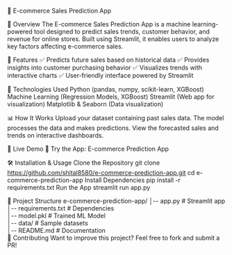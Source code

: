 🛒 E-commerce Sales Prediction App

📌 Overview
The E-commerce Sales Prediction App is a machine learning-powered tool designed to predict sales trends, customer behavior, and revenue for online stores. Built using Streamlit, it enables users to analyze key factors affecting e-commerce sales.

🚀 Features
✅ Predicts future sales based on historical data
✅ Provides insights into customer purchasing behavior
✅ Visualizes trends with interactive charts
✅ User-friendly interface powered by Streamlit

🔧 Technologies Used
Python (pandas, numpy, scikit-learn, XGBoost)
Machine Learning (Regression Models, XGBoost)
Streamlit (Web app for visualization)
Matplotlib & Seaborn (Data visualization)

📊 How It Works
Upload your dataset containing past sales data.
The model processes the data and makes predictions.
View the forecasted sales and trends on interactive dashboards.

🎯 Live Demo
🔗 Try the App: E-commerce Prediction App

🛠 Installation & Usage
Clone the Repository
git clone https://github.com/shital8580/e-commerce-prediction-app.git
cd e-commerce-prediction-app
Install Dependencies
pip install -r requirements.txt
Run the App
streamlit run app.py

📂 Project Structure
e-commerce-prediction-app/
│-- app.py                   # Streamlit app  
│-- requirements.txt          # Dependencies  
│-- model.pkl                 # Trained ML Model  
│-- data/                     # Sample datasets  
│-- README.md                 # Documentation  
🤝 Contributing
Want to improve this project? Feel free to fork and submit a PR!
